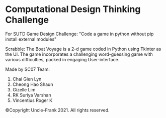 # Computational Design Thinking Challenge

For SUTD Game Design Challenge: "Code a game in python without pip install external modules"

Scrabble: The Boat Voyage is a 2-d game coded in Python using Tkinter as the UI.
The game incorporates a challenging word-guessing game with various difficulties, packed in engaging User-interface.

Made by SC07 Team:
1. Chai Gien Lyn
2. Cheong Hao Shaun
3. Gizelle Lim
4. RK Suriya Varshan
5. Vincentius Roger K


©Copyright Uncle-Frank 2021. All rights reserved.
